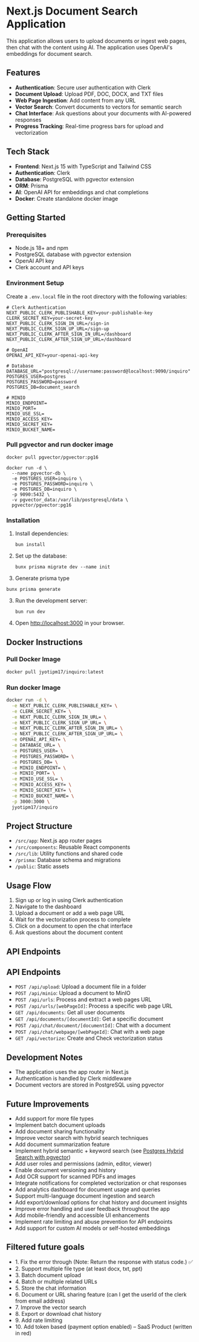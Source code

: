 # Next.js Document Search Application

This application allows users to upload documents or ingest web pages, then chat with the content using AI. The application uses OpenAI's embeddings for document search.

## Features

- **Authentication**: Secure user authentication with Clerk
- **Document Upload**: Upload PDF, DOC, DOCX, and TXT files
- **Web Page Ingestion**: Add content from any URL
- **Vector Search**: Convert documents to vectors for semantic search
- **Chat Interface**: Ask questions about your documents with AI-powered responses
- **Progress Tracking**: Real-time progress bars for upload and vectorization

## Tech Stack

- **Frontend**: Next.js 15 with TypeScript and Tailwind CSS
- **Authentication**: Clerk
- **Database**: PostgreSQL with pgvector extension
- **ORM**: Prisma
- **AI**: OpenAI API for embeddings and chat completions
- **Docker**: Create standalone docker image

## Getting Started

### Prerequisites

- Node.js 18+ and npm
- PostgreSQL database with pgvector extension
- OpenAI API key
- Clerk account and API keys

### Environment Setup

Create a `.env.local` file in the root directory with the following variables:

```
# Clerk Authentication
NEXT_PUBLIC_CLERK_PUBLISHABLE_KEY=your-publishable-key
CLERK_SECRET_KEY=your-secret-key
NEXT_PUBLIC_CLERK_SIGN_IN_URL=/sign-in
NEXT_PUBLIC_CLERK_SIGN_UP_URL=/sign-up
NEXT_PUBLIC_CLERK_AFTER_SIGN_IN_URL=/dashboard
NEXT_PUBLIC_CLERK_AFTER_SIGN_UP_URL=/dashboard

# OpenAI
OPENAI_API_KEY=your-openai-api-key

# Database
DATABASE_URL="postgresql://username:password@localhost:9090/inquiro"
POSTGRES_USER=postgres
POSTGRES_PASSWORD=password
POSTGRES_DB=document_search

# MINIO
MINIO_ENDPOINT=
MINIO_PORT=
MINIO_USE_SSL=
MINIO_ACCESS_KEY=
MINIO_SECRET_KEY=
MINIO_BUCKET_NAME=
```

### Pull pgvector and run docker image

```
docker pull pgvector/pgvector:pg16
```

```
docker run -d \
  --name pgvector-db \
  -e POSTGRES_USER=inquiro \
  -e POSTGRES_PASSWORD=inquiro \
  -e POSTGRES_DB=inquiro \
  -p 9090:5432 \
  -v pgvector_data:/var/lib/postgresql/data \
  pgvector/pgvector:pg16

```

### Installation

1. Install dependencies:

   ```
   bun install

   ```

2. Set up the database:

   ```
   bunx prisma migrate dev --name init
   ```

3. Generate prisma type

```
bunx prisma generate
```

3. Run the development server:

   ```
   bun run dev
   ```

4. Open [http://localhost:3000](http://localhost:3000) in your browser.

## Docker Instructions

### Pull Docker Image

```sh
docker pull jyotipm17/inquiro:latest

```

### Run docker Image

```sh
docker run -d \
  -e NEXT_PUBLIC_CLERK_PUBLISHABLE_KEY= \
  -e CLERK_SECRET_KEY= \
  -e NEXT_PUBLIC_CLERK_SIGN_IN_URL= \
  -e NEXT_PUBLIC_CLERK_SIGN_UP_URL= \
  -e NEXT_PUBLIC_CLERK_AFTER_SIGN_IN_URL= \
  -e NEXT_PUBLIC_CLERK_AFTER_SIGN_UP_URL= \
  -e OPENAI_API_KEY= \
  -e DATABASE_URL= \
  -e POSTGRES_USER= \
  -e POSTGRES_PASSWORD= \
  -e POSTGRES_DB= \
  -e MINIO_ENDPOINT= \
  -e MINIO_PORT= \
  -e MINIO_USE_SSL= \
  -e MINIO_ACCESS_KEY= \
  -e MINIO_SECRET_KEY= \
  -e MINIO_BUCKET_NAME= \
  -p 3000:3000 \
  jyotipm17/inquiro
```

## Project Structure

- `/src/app`: Next.js app router pages
- `/src/components`: Reusable React components
- `/src/lib`: Utility functions and shared code
- `/prisma`: Database schema and migrations
- `/public`: Static assets

## Usage Flow

1. Sign up or log in using Clerk authentication
2. Navigate to the dashboard
3. Upload a document or add a web page URL
4. Wait for the vectorization process to complete
5. Click on a document to open the chat interface
6. Ask questions about the document content

## API Endpoints

## API Endpoints

- `POST /api/upload`: Upload a document file in a folder
- `POST /api/minio`: Upload a document to MinIO
- `POST /api/urls`: Process and extract a web pages URL
- `POST /api/urls/[webPageId]`: Process a specific web page URL
- `GET /api/documents`: Get all user documents
- `GET /api/documents/[documentId]`: Get a specific document
- `POST /api/chat/document/[documentId]`: Chat with a document
- `POST /api/chat/webpage/[webPageId]`: Chat with a web page
- `GET /api/vectorize`: Create and Check vectorization status

## Development Notes

- The application uses the app router in Next.js
- Authentication is handled by Clerk middleware
- Document vectors are stored in PostgreSQL using pgvector

## Future Improvements

- Add support for more file types
- Implement batch document uploads
- Add document sharing functionality
- Improve vector search with hybrid search techniques
- Add document summarization feature
- Implement hybrid semantic + keyword search (see [Postgres Hybrid Search with pgvector](https://supabase.com/blog/hybrid-search-text-embeddings-postgres))
- Add user roles and permissions (admin, editor, viewer)
- Enable document versioning and history
- Add OCR support for scanned PDFs and images
- Integrate notifications for completed vectorization or chat responses
- Add analytics dashboard for document usage and queries
- Support multi-language document ingestion and search
- Add export/download options for chat history and document insights
- Improve error handling and user feedback throughout the app
- Add mobile-friendly and accessible UI enhancements
- Implement rate limiting and abuse prevention for API endpoints
- Add support for custom AI models or self-hosted embeddings

## Filtered future goals

- 1.⁠ ⁠Fix the error through (Note: Return the response with status code.) ✅
- 2.⁠ ⁠Support multiple file type (at least docx, txt, ppt)
- 3.⁠ ⁠Batch document upload
- 4.⁠ ⁠Batch or multiple related URLs
- 5.⁠ ⁠Store the chat information
- 6.⁠ ⁠Document or URL sharing feature (can I get the userId of the clerk from email address)
- 7.⁠ ⁠Improve the vector search
- 8.⁠ ⁠Export or download chat history
- 9.⁠ ⁠Add rate limiting
- 10.⁠ ⁠Add token based (payment option enabled) – SaaS Product (written in red)
